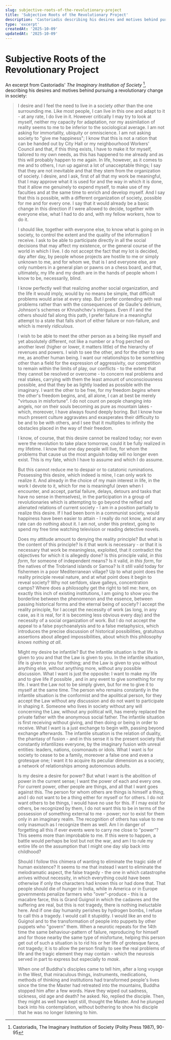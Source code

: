 ```yaml
---
slug: subjective-roots-of-the-revolutionary-project
title: 'Subjective Roots of the Revolutionary Project'
description: 'Castoriadis describing his desires and motives behind pursuing a revolutionary change in society.'
type: 'excerpt'
createdAt: '2025-10-09'
updatedAt: '2025-10-09'
---
```


# Subjective Roots of the Revolutionary Project

An excerpt from Castoriadis\' *The Imaginary Institution of Society* [^1], describing his desires and motives behind pursuing a revolutionary change in society:

> I desire and I feel the need to live in a society _other_ than the one surrounding me. Like most people, I can live in this one and adapt to it - at any rate, I do live in it. However critically I may try to look at myself, neither my capacity for adaptation, nor my assimilation of reality seems to me to be inferior to the sociological average. I am not asking for immortality, ubiquity or omniscience. I am not asking society to \"give me happiness\"; I know that this is not a ration that can be handed out by City Hall or my neighbourhood Workers' Council and that, if this thing exists, I have to make it for myself, tailored to my own needs, as this has happened to me already and as this will probably happen to me again. In life, however, as it comes to me and to others, I run up against a lot of unacceptable things; I say that they are not inevitable and that they stem from the organization of society. I desire, and I ask, first of all that my work be meaningful, that I may approve what it is used for and the way in which it is done, that it allow me genuinely to expend myself, to make use of my faculties and at the same time to enrich and develop myself. And I say that this is possible, with a different organization of society, possible for me and for every­ one. I say that it would already be a basic change in this direction if I were allowed to decide, together with everyone else, what I had to do and, with my fellow workers, how to do it.
>
> I should like, together with everyone else, to know what is going on in society, to control the extent and the quality of the information I receive. I ask to be able to participate directly in all the social decisions that may affect my existence, or the general course of the world in which I live. I do not accept the fact that my lot is decided, day after day, by people whose projects are hostile to me or simply unknown to me, and for whom we, that is I and everyone else, are only numbers in a general plan or pawns on a chess board, and that, ultimately, my life and my death are in the hands of people whom I know to be, necessarily, blind.
>
> I know perfectly well that realizing another social organization, and the life it would imply, would by no means be simple, that difficult problems would arise at every step. But I prefer contending with real problems rather than with the consequences of de Gaulle's delirium, Johnson's schemes or Khrushchev's intrigues. Even if I and the others should fail along this path, I prefer failure in a meaningful attempt to a state that falls short of either failure or non-failure, and which is merely _ridiculous_.
>
> I wish to be able to meet the other person as a being like myself and yet absolutely different, not like a number or a frog perched on another level (higher or lower, it matters little) of the hierarchy of revenues and powers. I wish to see the other, and for the other to see me, as another human being. I want our relationships to be something other than a field for the expression of aggressivity, our competition to remain within the limits of play, our conflicts - to the extent that they cannot be resolved or overcome - to concern real problems and real stakes, carrying with them the least amount of unconsciousness possible, and that they be as lightly loaded as possible with the imaginary. I want the other to be free, for my freedom _begins_ where the other's freedom begins, and, all alone, I can at best be merely \"virtuous in misfortune\". I do not count on people changing into angels, nor on their souls becoming as pure as mountain lakes - which, moreover, I have always found deeply boring. But I know how much present culture aggravates and exasperates their difficulty to be and to be with others, and I see that it multiplies to infinity the obstacles placed in the way of their freedom.
>
> I know, of course, that this desire cannot be realized today; nor even were the revolution to take place tomorrow, could it be fully realized in my lifetime. I know that one day people will live, for whom the problems that cause us the most anguish today will no longer even exist. This is my fate, which I have to assume and which I do assume.
>
> But this cannot reduce me to despair or to catatonic ruminations. Possessing this desire, which indeed is mine, I can only work to realize it. And already in the choice of my main interest in life, in the work I devote to it, which for me is meaningful (even when I encounter, and accept, partial failure, delays, detours and tasks that have no sense in themselves), in the participation in a group of revolutionaries which is attempting to go beyond the reified and alienated relations of current society - I am in a position partially to realize this desire. If I had been born in a communist society, would happiness have been easier to attain - I really do not know, and at any rate can do nothing about it. I am not, under this pretext, going to spend my free time watching television or reading detective novels.
>
> Does my attitude amount to denying the reality principle? But what is the content of this principle? Is it that work is necessary - or that it is necessary that work be meaningless, exploited, that it contradict the objectives for which it is allegedly done? Is this principle valid, _in this form_, for someone of independent means? Is it valid, _in this form_, for the natives of the Trobriand islands or Samoa? Is it still valid today for fishermen in a poor Mediterranean village? Up to what point does the reality principle reveal nature, and at what point does it begin to reveal society? Why not serfdom, slave galleys, concentration camps? Where does a philosophy get the right to tell me: here, on exactly this inch of existing institutions, I am going to show you the borderline between the phenomenon and the essence, between passing historical forms and the eternal being of society? I accept the reality principle, for I accept the necessity of work (as long, in any case, as it is real, for it is becoming less obvious every day) and the necessity of a social organization of work. But I do not accept the appeal to a false psychoanalysis and to a false metaphysics, which introduces the precise discussion of historical possibilities, gratuitous assertions about alleged impossibilities, about which this philosophy _knows nothing at all_.
>
> Might my desire be infantile? But the infantile situation is that life is given to you and that the Law is given to you. In the infantile situation, life is given to you for nothing; and the Law is given to you without anything else, without anything more, without any possible discussion. What I want is just the opposite: I want to make my life and to give life if possible , and in any event to give something for my life. I want the Law not to be simply given, but for me to give it to myself at the same time. The person who remains constantly in the infantile situation is the conformist and the apolitical person, for they accept the Law without any discussion and do not want to participate in shaping it. Someone who lives in society without any will concerning the Law, without any political will, has merely replaced the private father with the anonymous social father. The infantile situation is first receiving without giving, and then doing or being in order to receive. What I want is a just exchange to begin with, passing beyond exchange afterwards. The infantile situation is the relation of duality, the phantasy of fusion - and in this sense it is the present society that constantly infantilizes everyone, by the imaginary fusion with unreal entities: leaders, nations, cosmonauts or idols. What I want is for society to cease to be a family, moreover a false one and even a grotesque one; I want it to acquire its peculiar dimension as a society, a network of relationships among autonomous adults.
>
> Is my desire a desire for power? But what I want is the abolition of power in the current sense; I want the power of each and every one. For current power, other people are things, and all that I want goes against this. The person for whom others are things is himself a thing, and I do not want to be a thing either for myself or for others. I do not want others to be things, I would have no use for this. If I may exist for others, be recognized by them, I do not want this to be in terms of the possession of something external to me - power; nor to exist for them only in an imaginary realm. The recognition of others has value to me only inasmuch as I recognize them as well. Am I in danger of forgetting all this if ever events were to carry me close to \"power\"? This seems more than improbable to me. If this were to happen, a battle would perhaps be lost but not the war, and am I to rule my entire life on the assumption that I might one day slip back into childhood?
>
> Should I follow this chimera of wanting to eliminate the tragic side of human existence? It seems to me that instead I want to eliminate the melodramatic aspect, the false tragedy - the one in which catastrophe arrives without necessity, in which everything could have been otherwise if only the characters had known this or had done that. That people should die of hunger in India, while in America or in Europe governments penalize farmers who \"over\"-produce - this is a macabre farce, this is Grand Guignol in which the cadavres and the suffering are real, but this is not tragedy, there is nothing ineluctable here. And if one day humanity perishes by hydrogen bombs, I refuse to call this a tragedy. I would call it stupidity. I would like an end to Guignol and to the transformation of people into puppets by other puppets who \"govern\" them. When a neurotic repeats for the 14th time the same behaviour-pattern of failure, reproducing for himself and for those nearby the same type of misfortune, helping this person get out of such a situation is to rid his or her life of grotesque farce, not tragedy; it is to allow the person finally to see the real problems of life and the tragic element they may contain - which the neurosis served in part to express but especially to _mask_.
>
> When one of Buddha's disciples came to tell him, after a long voyage in the West, that miraculous things, instruments, medications, methods of thinking and institutions had transformed people's lives since the time the Master had retreated into the mountains, Buddha stopped him after a few words. Have they wiped out sadness, sickness, old age and death? he asked. No, replied the disciple. Then, they might as well have kept still, thought the Master. And he plunged back into his contemplation, without bothering to show his disciple that he was no longer listening to him.

[^1]: Castoriadis, The Imaginary Institution of Society (Polity Press 1987), 90-95
